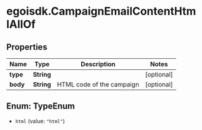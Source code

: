 # egoisdk.CampaignEmailContentHtmlAllOf

## Properties

Name | Type | Description | Notes
------------ | ------------- | ------------- | -------------
**type** | **String** |  | [optional] 
**body** | **String** | HTML code of the campaign | [optional] 



## Enum: TypeEnum


* `html` (value: `"html"`)




